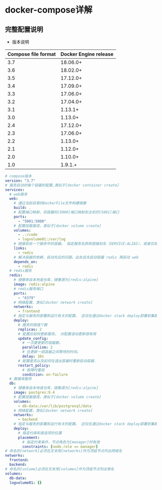# docker-compose详解
## 完整配置说明
* 版本说明  

|Compose file format | Docker Engine release|
|:--|:--|
3.7 | 18.06.0+
3.6 | 18.02.0+
3.5 | 17.12.0+
3.4 | 17.09.0+
3.3 | 17.06.0+
3.2 | 17.04.0+
3.1 | 1.13.1+
3.0 | 1.13.0+
2.4 | 17.12.0+
2.3 | 17.06.0+
2.2 | 1.13.0+
2.1 | 1.12.0+
2.0 | 1.10.0+
1.0 | 1.9.1.+
```yml
# compose版本
version: "3.7"
# 服务启动的每个容器的配置,类似于[docker container create]
services:
  # web服务
  web:
    # 通过当前目录的DockerFile文件构建镜像
    build: .
    # 配置端口映射，将容器的[5000]端口映射到主机的[5001]端口
    ports:
      - "5001:5000"
    # 配置挂载路径，类似于[docker volume create]
    volumes:
      - .:/code
      - logvolume01:/var/log
    # 链接到另一个服务中的容器。 指定服务名称和链接别名（SERVICE:ALIAS），或者仅指定服务名称。
    links:
      - redis
    # 解决容器的依赖、启动先后的问题。此处会先启动容器 redis 再启动 web
    depends_on:
      - redis
  # redis服务
  redis:
    # 镜像来自本地或仓库，镜像源为[redis:alpine]
    image: redis:alpine
    # redis服务端口
    ports:
      - "6379"
    # 网络配置，类似[docker network create]
    networks:
      - frontend
    # 指定与服务的部署和运行有关的配置。 这仅在通过docker stack deploy部署到集群时才生效，并且被docker-compose up和docker-compose run忽略。
    deploy:
      # 服务的赋值个数
      replicas: 2
      # 配置应如何更新服务。 对配置滚动更新很有用
      update_config:
        # 一次要更新的容器数。
        parallelism: 2
        # 在更新一组容器之间等待的时间。
        delay: 10s
      # 配置是否以及如何在退出容器时重新启动容器.
      restart_policy:
        # 故障时重启
        condition: on-failure
  # 数据库服务
  db:
    # 镜像来自本地或仓库，镜像源为[redis:alpine]
    image: postgres:9.4
    # 配置挂载路径，类似于[docker volume create]
    volumes:
      - db-data:/var/lib/postgresql/data
    # 网络配置，类似[docker network create]
    networks:
      - backend
    # 指定与服务的部署和运行有关的配置。 这仅在通过docker stack deploy部署到集群时才生效，并且被docker-compose up和docker-compose run忽略。
    deploy:
      # 指定约束和首选项的位置
      placement:
        # 指定约束条件，节点角色为[manager]时有效
        constraints: [node.role == manager]
# 命名的[network]必须在文末用[networks]作为顶级节点列出网络名
networks:
  frontend:
  backend:
# 命名的[volume]必须在文末用[volumes]作为顶级节点列出卷名
volumes:
  db-data:
  logvolume01: {}
```
